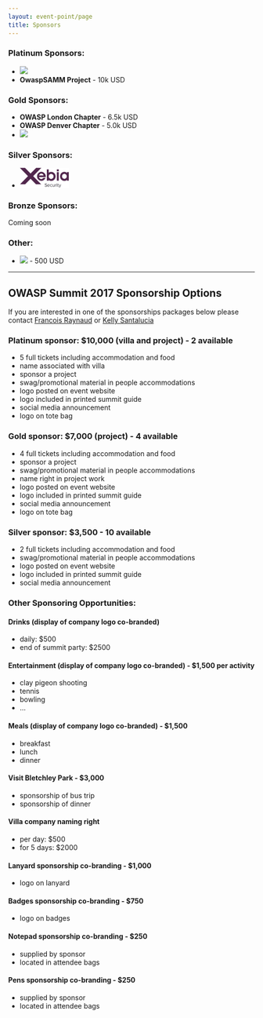 ```yaml
---
layout: event-point/page
title: Sponsors
---
```


### Platinum Sponsors:

* [<img src='https://cdn.evbuc.com/eventlogos/143560311/eventbritelogo.png' width='100'>](https://www.devseccon.com/) 
* **OwaspSAMM Project** - 10k USD

### Gold Sponsors:

* **OWASP London Chapter** - 6.5k USD
* **OWASP Denver Chapter** - 5.0k USD
* [<img src='https://www.toreon.com/wp-content/uploads/2016/07/logo.png' width='100'>](https://www.toreon.com)

### Silver Sponsors:

* [<img src='/assets/img/sponsors/XS_logo_RGB.jpg' width='100'>](https://xebia.com/)

### Bronze Sponsors:

Coming soon

### Other:

* [<img src='https://pbs.twimg.com/profile_images/3092555674/d960504a911d151876e26addc4930fb0_400x400.png' width='100'>](https://www.owasp.org/index.php/NYC) - 500 USD


---

## OWASP Summit 2017 Sponsorship Options

If you are interested in one of the sponsorships packages below please contact [Francois Raynaud](mailto:francois@devseccon.com) or [Kelly Santalucia](mailto:kelly.santalucia@owasp.org)

### Platinum sponsor: $10,000 (villa and project) - 2 available

- 5 full tickets including accommodation and food		
- name associated with villa
- sponsor a project
- swag/promotional material in people accommodations
- logo posted on event website
- logo included in printed summit guide
- social media announcement
- logo on tote bag

### Gold sponsor: $7,000 (project) - 4 available

- 4 full tickets including accommodation and food
- sponsor a project
- swag/promotional material in people accommodations
- name right in project work
- logo posted on event website
- logo included in printed summit guide
- social media announcement
- logo on tote bag

### Silver sponsor: $3,500 - 10 available

- 2 full tickets including accommodation and food
- swag/promotional material in people accommodations
- logo posted on event website
- logo included in printed summit guide
- social media announcement

### Other Sponsoring Opportunities:

#### Drinks (display of company logo co-branded)
- daily: $500
- end of summit party: $2500

#### Entertainment (display of company logo co-branded) - $1,500 per activity
- clay pigeon shooting
- tennis
- bowling
- ...

#### Meals (display of company logo co-branded) - $1,500
- breakfast
- lunch 
- dinner

#### Visit Bletchley Park - $3,000
- sponsorship of bus trip
- sponsorship of dinner

#### Villa company naming right
- per day: $500
- for 5 days: $2000

#### Lanyard sponsorship co-branding - $1,000
- logo on lanyard

#### Badges sponsorship co-branding - $750
- logo on badges
    
#### Notepad sponsorship co-branding - $250
- supplied by sponsor
- located in attendee bags

#### Pens sponsorship co-branding - $250
- supplied by sponsor
- located in attendee bags
